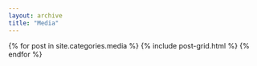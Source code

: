 ```yaml
---
layout: archive
title: "Media"
---
```


<div class="tiles">
{% for post in site.categories.media %}
  {% include post-grid.html %}
{% endfor %}

